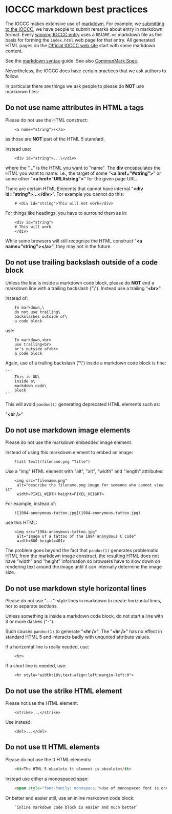 # IOCCC markdown best practices

The IOCCC makes extensive use of [markdown](https://daringfireball.net/projects/markdown/).
For example, we [submitting to the IOCCC](faq.html#submit), we have people
to submit remarks about entry in markdown format.  Every
[winning IOCCC entry](years.html) uses a `README.md` markdown file
as the basis for forming the `index.html` web page for that entry.
All generated HTML pages on the [Official IOCCC web site](https://www.ioccc.org/index.html)
start with some markdown content.

See the [markdown syntax](https://www.markdownguide.org/basic-syntax) guide.
See also [CommonMark Spec](https://spec.commonmark.org/current/).

Nevertheless, the IOCCC does have certain practices that we ask authors to follow.

In particular there are things we ask people to please do **NOT** use markdown files:


## Do not use name attributes in HTML a tags

Please do not use the HTML construct:

```
    <a name="string">\</a>
```

as those are **NOT** part of the HTML 5 standard.

Instead use:

```
    <div id="string">...\</div>
```

where the "..." is the HTML you want to "name". The **div**
encapsulates the HTML you want to name: I.e., the target of some
"**\<a href="#string">**" or some other "**\<a href="URL#string">**"
for the given page URL.

There are certain HTML Elements that cannot have internal "**\<div
id="string">...\</div>**".  For example you cannot do this:

```
    # <div id="string">This will not work</div>
```

For things like headings, you have to surround them as in:

```
    <div id="string">
    # This will work
    </div>
```

While some browsers will still recognize the HTML construct "**\<a
name="string">\</a>**", they may not in the future.


## Do not use trailing backslash outside of a code block

Unless the line is inside a markdown code block, please do **NOT**
end a markdown line with a trailing backslash ("\\").  Instead use
a trailing "**\<br>**".

Instead of:

```
    In markdown,\
    do not use trailing\
    backslashes outside of\
    a code block
```

use:

```
    In markdown,<br>
    use trailing<br>
    br's outside of<br>
    a code block
```

Again, use of a trailing backslash ("\\") inside a markdown code block is fine:

````
```
    This is OK\
    inside a\
    markdown code\
    block
```
````

This will avoid `pandoc(1)` generating deprecated HTML elements such as:

"**\<br />**"


## Do not use markdown image elements

Please do not use the markdown embedded image element.

Instead of using this markdown element to embed an image:

```
    ![alt text](filename.png "Title")
```

Use a "img" HTML element with "alt", "alt", "width" and "length"
attributes:

```
    <img src="filename.png"
     alt="describe the filename.png image for someone who cannot view it"
     width=PIXEL_WIDTH height=PIXEL_HEIGHT>
```

For example, instead of:

```
    ![1984-anonymous-tattoo.jpg](1984-anonymous-tattoo.jpg)
```

use this HTML:

```
    <img src="1984-anonymous-tattoo.jpg"
     alt="image of a tattoo of the 1984 anonymous C code"
     width=600 height=401>
```

The problem goes beyond the fact that `pandoc(1)` generates problematic
HTML from the markdown image construct, the resulting HTML does not
have "width" and "height" information so browsers have to slow down
on rendering text around the image until it can internally determine
the image size.


## Do not use markdown style horizontal lines

Please do not use "**---**"-style lines in markdown to create horizontal
lines, nor to separate sections.

Unless something is inside a markdown code block, do not start a
line with 3 or more dashes ("-").

Such causes `pandoc(1)` to generate "**\<hr />**".  The  "**\<hr
/>**" has no effect in standard HTML 5 and interacts badly with
unquoted attribute values.

If a horizontal line is really needed, use:

```
    <hr>
```

If a short line is needed, use:

```
    <hr style="width:10%;text-align:left;margin-left:0">
```


## Do not use the strike HTML element

Please not use the HTML element:

```
    <strike>...</strike>
```

Use instead:

```
    <del>...</del>
```


## Do not use tt HTML elements

Please do not use the tt HTML elements:

```html
    <tt>The HTML 5 obsolete tt element is obsolete</tt>
```

Instead use either a monospaced span:

```html
    <span style="font-family: monospace;">Use of monospaced font is one option</span>
```

Or better and easier still, use an inline markdown code block:

```
    `inline markdown code block is easier and much better`
```
